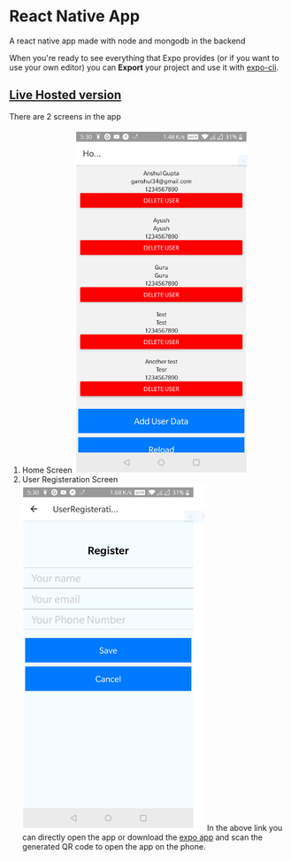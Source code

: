 

# React Native App

A react native app made with node and mongodb in the backend

When you're ready to see everything that Expo provides (or if you want to use your own editor) you can **Export** your project and use it with [expo-cli](https://docs.expo.io/versions/latest/introduction/installation.html).

## [Live Hosted version](https://snack.expo.io/@anshulg34/sampleapp)


There are 2 screens in the app

1. Home Screen
    ![Home Screen](./assets/Home.png)
2. User Registeration Screen
  ![User Registeration screen](./assets/User.png)
In the above link you can directly open the app or download the [expo app](https://play.google.com/store/apps/details?id=host.exp.exponent&hl=en) and scan the generated QR code to open the app on the phone.

